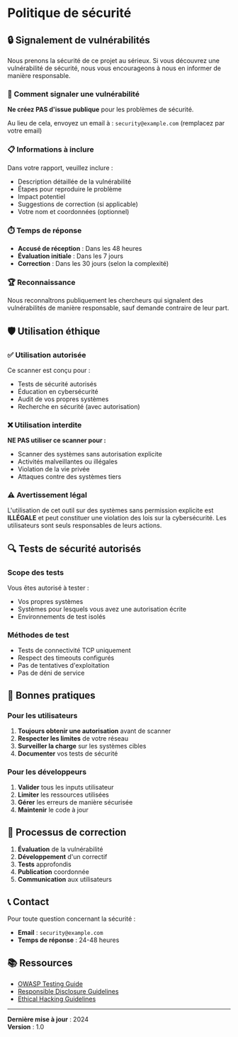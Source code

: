 # Politique de sécurité

## 🔒 Signalement de vulnérabilités

Nous prenons la sécurité de ce projet au sérieux. Si vous découvrez une vulnérabilité de sécurité, nous vous encourageons à nous en informer de manière responsable.

### 📧 Comment signaler une vulnérabilité

**Ne créez PAS d'issue publique** pour les problèmes de sécurité.

Au lieu de cela, envoyez un email à : `security@example.com` (remplacez par votre email)

### 📋 Informations à inclure

Dans votre rapport, veuillez inclure :
- Description détaillée de la vulnérabilité
- Étapes pour reproduire le problème
- Impact potentiel
- Suggestions de correction (si applicable)
- Votre nom et coordonnées (optionnel)

### ⏱️ Temps de réponse

- **Accusé de réception** : Dans les 48 heures
- **Évaluation initiale** : Dans les 7 jours
- **Correction** : Dans les 30 jours (selon la complexité)

### 🏆 Reconnaissance

Nous reconnaîtrons publiquement les chercheurs qui signalent des vulnérabilités de manière responsable, sauf demande contraire de leur part.

## 🛡️ Utilisation éthique

### ✅ Utilisation autorisée

Ce scanner est conçu pour :
- Tests de sécurité autorisés
- Éducation en cybersécurité
- Audit de vos propres systèmes
- Recherche en sécurité (avec autorisation)

### ❌ Utilisation interdite

**NE PAS utiliser ce scanner pour :**
- Scanner des systèmes sans autorisation explicite
- Activités malveillantes ou illégales
- Violation de la vie privée
- Attaques contre des systèmes tiers

### ⚠️ Avertissement légal

L'utilisation de cet outil sur des systèmes sans permission explicite est **ILLÉGALE** et peut constituer une violation des lois sur la cybersécurité. Les utilisateurs sont seuls responsables de leurs actions.

## 🔍 Tests de sécurité autorisés

### Scope des tests

Vous êtes autorisé à tester :
- Vos propres systèmes
- Systèmes pour lesquels vous avez une autorisation écrite
- Environnements de test isolés

### Méthodes de test

- Tests de connectivité TCP uniquement
- Respect des timeouts configurés
- Pas de tentatives d'exploitation
- Pas de déni de service

## 📝 Bonnes pratiques

### Pour les utilisateurs

1. **Toujours obtenir une autorisation** avant de scanner
2. **Respecter les limites** de votre réseau
3. **Surveiller la charge** sur les systèmes cibles
4. **Documenter** vos tests de sécurité

### Pour les développeurs

1. **Valider** tous les inputs utilisateur
2. **Limiter** les ressources utilisées
3. **Gérer** les erreurs de manière sécurisée
4. **Maintenir** le code à jour

## 🔄 Processus de correction

1. **Évaluation** de la vulnérabilité
2. **Développement** d'un correctif
3. **Tests** approfondis
4. **Publication** coordonnée
5. **Communication** aux utilisateurs

## 📞 Contact

Pour toute question concernant la sécurité :
- **Email** : `security@example.com`
- **Temps de réponse** : 24-48 heures

## 📚 Ressources

- [OWASP Testing Guide](https://owasp.org/www-project-web-security-testing-guide/)
- [Responsible Disclosure Guidelines](https://cheatsheetseries.owasp.org/cheatsheets/Vulnerability_Disclosure_Cheat_Sheet.html)
- [Ethical Hacking Guidelines](https://www.ec-council.org/ethical-hacking/)

---

**Dernière mise à jour** : 2024  
**Version** : 1.0

